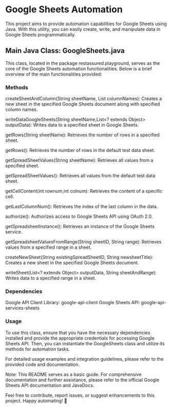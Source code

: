 # Google Sheets Automation
This project aims to provide automation capabilities for Google Sheets using Java. With this utility, you can easily create, write, and manipulate data in Google Sheets programmatically.

## Main Java Class: GoogleSheets.java
This class, located in the package restassured.playground, serves as the core of the Google Sheets automation functionalities. Below is a brief overview of the main functionalities provided:

### Methods
createSheetAndColumn(String sheetName, List<String> columnNames): Creates a new sheet in the specified Google Sheets document along with specified column names.

writeDataGoogleSheets(String sheetName,List<? extends Object> outputData): Writes data to a specified sheet in Google Sheets.

getRows(String sheetName): Retrieves the number of rows in a specified sheet.

getRows(): Retrieves the number of rows in the default test data sheet.

getSpreadSheetValues(String sheetName): Retrieves all values from a specified sheet.

getSpreadSheetValues(): Retrieves all values from the default test data sheet.

getCellContent(int rownum,int colnum): Retrieves the content of a specific cell.

getLastColumnNum(): Retrieves the index of the last column in the data.

authorize(): Authorizes access to Google Sheets API using OAuth 2.0.

getSpreadsheetInstance(): Retrieves an instance of the Google Sheets service.

getSpreadsheetValuesFromRange(String sheetID, String range): Retrieves values from a specified range in a sheet.

createNewSheet(String existingSpreadSheetID, String newsheetTitle): Creates a new sheet in the specified Google Sheets document.

writeSheet(List<? extends Object> outputData, String sheetAndRange): Writes data to a specified range in a sheet.

### Dependencies
Google API Client Library: google-api-client
Google Sheets API: google-api-services-sheets
### Usage
To use this class, ensure that you have the necessary dependencies installed and provide the appropriate credentials for accessing Google Sheets API. Then, you can instantiate the GoogleSheets class and utilize its methods for automation tasks.

For detailed usage examples and integration guidelines, please refer to the provided code and documentation.

Note: This README serves as a basic guide. For comprehensive documentation and further assistance, please refer to the official Google Sheets API documentation and JavaDocs.

Feel free to contribute, report issues, or suggest enhancements to this project. Happy automating! 🚀
